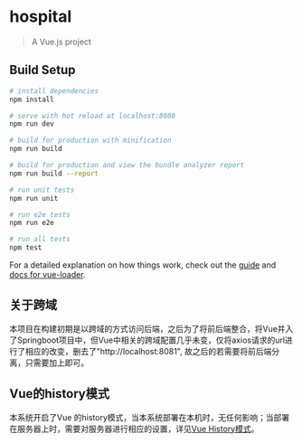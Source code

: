 # hospital

> A Vue.js project

## Build Setup

``` bash
# install dependencies
npm install

# serve with hot reload at localhost:8080
npm run dev

# build for production with minification
npm run build

# build for production and view the bundle analyzer report
npm run build --report

# run unit tests
npm run unit

# run e2e tests
npm run e2e

# run all tests
npm test
```

For a detailed explanation on how things work, check out the [guide](http://vuejs-templates.github.io/webpack/) and [docs for vue-loader](http://vuejs.github.io/vue-loader).



## 关于跨域

本项目在构建初期是以跨域的方式访问后端，之后为了将前后端整合，将Vue并入了Springboot项目中，但Vue中相关的跨域配置几乎未变，仅将axios请求的url进行了相应的改变，删去了"http://localhost:8081", 故之后的若需要将前后端分离，只需要加上即可。



## Vue的history模式

本系统开启了Vue 的history模式，当本系统部署在本机时，无任何影响；当部署在服务器上时，需要对服务器进行相应的设置，详见[Vue History模式](https://router.vuejs.org/zh/guide/essentials/history-mode.html)。

